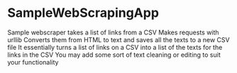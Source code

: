# SampleWebScrapingApp
Sample webscraper takes a list of links from a CSV
Makes requests with urllib
Converts them from HTML to text and saves all the texts to a new CSV file
It essentially turns a list of links on a CSV into a list of the texts for the links in the CSV
You may add some sort of text cleaning or editing to suit your functionality
